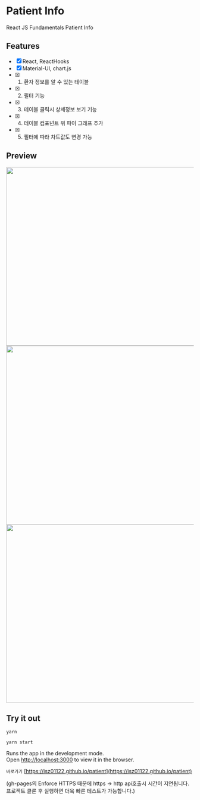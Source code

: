 # Patient Info

React JS Fundamentals Patient Info

## Features

- [x] React, ReactHooks
- [x] Material-UI, chart.js
- [x] 1. 환자 정보를 알 수 있는 테이블
- [x] 2. 필터 기능
- [x] 3. 테이블 클릭시 상세정보 보기 기능
- [x] 4. 테이블 컴포넌트 위 파이 그래프 추가
- [x] 5. 필터에 따라 차트값도 변경 가능

## Preview

<img src="https://user-images.githubusercontent.com/43328761/130079719-e0adabb2-1970-4d78-b40b-283438fe8f0c.png" width="640" height="480">

<img src="https://user-images.githubusercontent.com/43328761/130079735-47e095b3-1b6e-4997-8667-575162083ec8.png" width="640" height="480">

<img src="https://user-images.githubusercontent.com/43328761/130079739-02533e29-f503-4255-a0fa-3b5a8377ea53.png" width="640" height="480">

## Try it out

`yarn`

`yarn start`

Runs the app in the development mode.\
Open [http://localhost:3000](http://localhost:3000) to view it in the browser.

`바로가기` [https://isz01122.github.io/patient](https://isz01122.github.io/patient)

(gh-pages의 Enforce HTTPS 때문에 https -> http api호출시 시간이 지연됩니다. 프로젝트 클론 후 실행하면 더욱 빠른 테스트가 가능합니다.)

